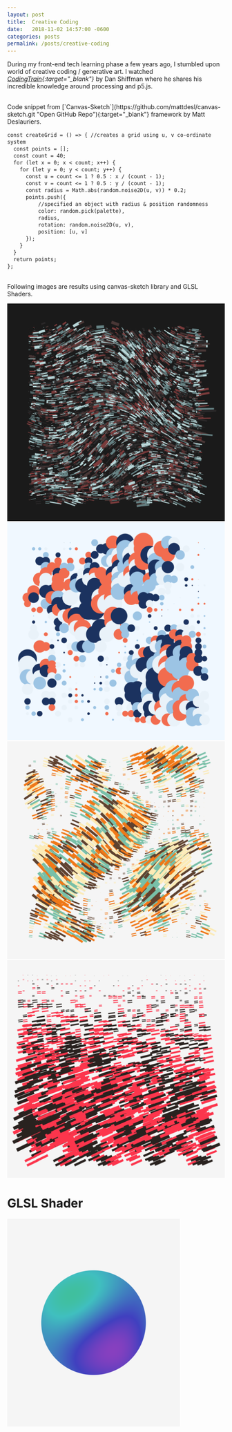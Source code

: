 ```yaml
---
layout: post
title:  Creative Coding
date:   2018-11-02 14:57:00 -0600
categories: posts
permalink: /posts/creative-coding
---
```

During my front-end tech learning phase a few years ago, I stumbled upon world of creative coding / generative art. I watched *[CodingTrain](https://www.youtube.com/user/shiffman/featured "Open YouTube Link"){:target="_blank"}* by Dan Shiffman where he shares his incredible knowledge around processing and p5.js.  

<br>
Code snippet from [`Canvas-Sketch`](https://github.com/mattdesl/canvas-sketch.git "Open GitHub Repo"){:target="_blank"} framework by Matt Deslauriers.

    const createGrid = () => { //creates a grid using u, v co-ordinate system
      const points = [];
      const count = 40;
      for (let x = 0; x < count; x++) {
        for (let y = 0; y < count; y++) {
          const u = count <= 1 ? 0.5 : x / (count - 1);
          const v = count <= 1 ? 0.5 : y / (count - 1);
          const radius = Math.abs(random.noise2D(u, v)) * 0.2;
          points.push({
              //specified an object with radius & position randomness
              color: random.pick(palette),
              radius,
              rotation: random.noise2D(u, v),
              position: [u, v]
          });
        }
      }
      return points;
    };
  
<br>Following images are results using canvas-sketch library and GLSL Shaders.  

<img src="/assets/img/genArt3.png" alt="genArt3"/>
<img src="/assets/img/genArt2.png" alt="genArt2"/>
<img src="/assets/img/genArt1.png" alt="genArt1"/>
<img src="/assets/img/genArt4.png" alt="genArt4"/>

  
# GLSL Shader
<img src="/assets/img/genArt5.png" alt="genArt5"/>